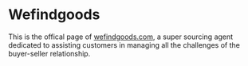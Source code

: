 # Wefindgoods
This is the offical page of [wefindgoods.com](https://wefindgood.com), a super sourcing agent dedicated to assisting customers in managing all the challenges of the buyer-seller relationship. 
